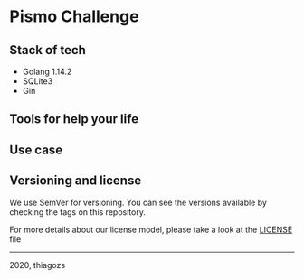 # Pismo Challenge

## Stack of tech

* Golang 1.14.2
* SQLite3
* Gin

## Tools for help your life

## Use case

## Versioning and license

We use SemVer for versioning. You can see the versions available by checking the tags on this repository.

For more details about our license model, please take a look at the [LICENSE](LICENSE) file

---

2020, thiagozs
